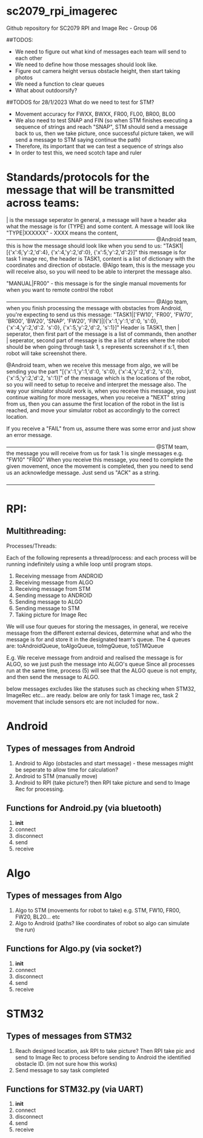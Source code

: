 # sc2079_rpi_imagerec
Github repository for SC2079 RPI and Image Rec - Group 06

##TODOS:
- We need to figure out what kind of messages each team will send to each other
- We need to define how those messages should look like. 
- Figure out camera height versus obstacle height, then start taking photos
- We need a function to clear queues
- What about outdoorsify?

##TODOS for 28/1/2023
What do we need to test for STM?
- Movement accuracy for FWXX, BWXX, FR00, FL00, BR00, BL00 
- We also need to test SNAP and FIN (so when STM finishes executing a sequence of strings and reach "SNAP", STM should send a message back to us,
then we take picture, once successful picture taken, we will send a message to STM saying continue the path)
- Therefore, its important that we can test a sequence of strings also
- In order to test this, we need scotch tape and ruler




# Standards/protocols for the message that will be transmitted across teams:

| is the message seperator
In general, a message will have a header aka what the message is for (TYPE) and some content.
A message will look like "TYPE|XXXXXX" - XXXX means the content,
————————————————————————————
@Android team, this is how the message should look like when you send to us:
"TASK1|[{'x':6,'y':2,'d':4}, {'x':4,'y':2,'d':0}, {'x':5,'y':2,'d':2}]" 
this message is for task 1 image rec, the header is TASK1, content is a list of dictionary with the coordinates and direction of obstacle.  @Algo team, this is the message you will receive also, so you will need to be able to interpret the message also.

"MANUAL|FR00" - this message is for the single manual movements for when you want to remote control the robot

————————————————————————————
@Algo team, when you finish processing the message with obstacles from Android, you're expecting to send us this message:
"TASK1|['FW10', 'FR00', 'FW70', 'BR00', 'BW20', 'SNAP', 'FW20', 'FIN']|[{'x':1,'y':1,'d':0, 's':0}, {'x':4,'y':2,'d':2. 's':0}, {'x':5,'y':2,'d':2, 's':1}]"
Header is TASK1, then | seperator, then first part of the message is a list of commands, then another | seperator, second part of message is the a list of  states where the robot should be when going through task 1, s represents screenshot if s:1, then robot will take screenshot there. 

@Android team, when we receive this message from algo, we will be sending you the part "[{'x':1,'y':1,'d':0, 's':0}, {'x':4,'y':2,'d':2, 's':0}, {'x':5,'y':2,'d':2, 's':1}]" of the message which is the locations of the robot, so you will need to setup to receive and interpret the message also. The way your simulator should work is, when you receive this message, you just continue waiting for more messages, when you receive a "NEXT" string from us, then you can assume the first location of the robot in the list is reached, and move your simulator robot as accordingly to the correct location.

If you receive a "FAIL" from us, assume there was some error and just show an error message.



————————————————————————————
@STM team, the message you will receive from us for task 1 is single messages e.g.
"FW10"
"FR00"
When you receive this message, you need to complete the given movement, once the movement is completed, then you need to send us an acknowledge message. Just send us "ACK" as a string.

————————————————————————————

# RPI:
## Multithreading:
Processes/Threads:

Each of the following represents a thread/process:
and each process will be running indefinitely using a while loop until program stops.

1. Receiving message from ANDROID
2. Receiving message from ALGO
3. Receiving message from STM
4. Sending message to ANDROID 
5. Sending message to ALGO
6. Sending message to STM
7. Taking picture for Image Rec

We will use four queues for storing the messages, in general, we receive message from the different external devices, 
determine what and who the message is for and store it in the designated team's queue.
The 4 queues are: toAndroidQueue, toAlgoQueue, toImgQueue, toSTMQueue

E.g. We receive message from android and realised the message is for ALGO, so we just push the message into ALGO's queue
Since all processes run at the same time, process (5) will see that the ALGO queue is not empty, and then send the message to ALGO.



below messages excludes like the statuses such as checking when STM32, ImageRec etc... are ready.
below are only for task 1 image rec, task 2 movement that include sensors etc are not included for now..

# Android
## Types of messages from Android
1. Android to Algo (obstacles and start message) - these messages might be seperate to allow time for calculation?
2. Android to STM (manually move)
3. Android to RPI (take picture?) then RPI take picture and send to Image Rec for processing.


## Functions for Android.py (via bluetooth)
1. __init__
2. connect
3. disconnect
4. send
5. receive

# Algo
## Types of messages from Algo
1. Algo to STM (movements for robot to take) e.g. STM, FW10, FR00, FW20, BL20... etc
2. Algo to Android (paths? like coordinates of robot so algo can simulate the run)


## Functions for Algo.py (via socket?)
1. __init__
2. connect
3. disconnect
4. send
5. receive

# STM32
## Types of messages from STM32
1. Reach designed location, ask RPI to take picture? Then RPI take pic and send to Image Rec to process before sending to Android the identified obstacle ID. (im not sure how this works)
2. Send message to say task completed



## Functions for STM32.py (via UART)
1. __init__
2. connect
3. disconnect
4. send
5. receive